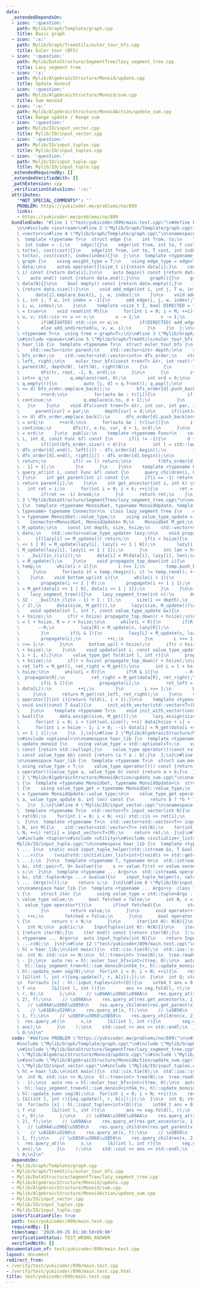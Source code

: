 ```yaml
---
data:
  _extendedDependsOn:
  - icon: ':question:'
    path: Mylib/Graph/Template/graph.cpp
    title: Basic graph
  - icon: ':x:'
    path: Mylib/Graph/TreeUtils/euler_tour_bfs.cpp
    title: Euler tour (BFS)
  - icon: ':question:'
    path: Mylib/DataStructure/SegmentTree/lazy_segment_tree.cpp
    title: Lazy segment tree
  - icon: ':x:'
    path: Mylib/AlgebraicStructure/Monoid/update.cpp
    title: Update monoid
  - icon: ':question:'
    path: Mylib/AlgebraicStructure/Monoid/sum.cpp
    title: Sum monoid
  - icon: ':x:'
    path: Mylib/AlgebraicStructure/MonoidAction/update_sum.cpp
    title: Range update / Range sum
  - icon: ':question:'
    path: Mylib/IO/input_vector.cpp
    title: Mylib/IO/input_vector.cpp
  - icon: ':question:'
    path: Mylib/IO/input_tuples.cpp
    title: Mylib/IO/input_tuples.cpp
  - icon: ':question:'
    path: Mylib/IO/input_tuple.cpp
    title: Mylib/IO/input_tuple.cpp
  _extendedRequiredBy: []
  _extendedVerifiedWith: []
  _pathExtension: cpp
  _verificationStatusIcon: ':x:'
  attributes:
    '*NOT_SPECIAL_COMMENTS*': ''
    PROBLEM: https://yukicoder.me/problems/no/899
    links:
    - https://yukicoder.me/problems/no/899
  bundledCode: "#line 1 \"test/yukicoder/899/main.test.cpp\"\n#define PROBLEM \"https://yukicoder.me/problems/no/899\"\
    \n\n#include <iostream>\n#line 2 \"Mylib/Graph/Template/graph.cpp\"\n#include\
    \ <vector>\n#line 4 \"Mylib/Graph/Template/graph.cpp\"\n\nnamespace haar_lib {\n\
    \  template <typename T>\n  struct edge {\n    int from, to;\n    T cost;\n  \
    \  int index = -1;\n    edge(){}\n    edge(int from, int to, T cost): from(from),\
    \ to(to), cost(cost){}\n    edge(int from, int to, T cost, int index): from(from),\
    \ to(to), cost(cost), index(index){}\n  };\n\n  template <typename T>\n  struct\
    \ graph {\n    using weight_type = T;\n    using edge_type = edge<T>;\n\n    std::vector<std::vector<edge<T>>>\
    \ data;\n\n    auto& operator[](size_t i){return data[i];}\n    const auto& operator[](size_t\
    \ i) const {return data[i];}\n\n    auto begin() const {return data.begin();}\n\
    \    auto end() const {return data.end();}\n\n    graph(){}\n    graph(int N):\
    \ data(N){}\n\n    bool empty() const {return data.empty();}\n    int size() const\
    \ {return data.size();}\n\n    void add_edge(int i, int j, T w, int index = -1){\n\
    \      data[i].emplace_back(i, j, w, index);\n    }\n\n    void add_undirected(int\
    \ i, int j, T w, int index = -1){\n      add_edge(i, j, w, index);\n      add_edge(j,\
    \ i, w, index);\n    }\n\n    template <size_t I, bool DIRECTED = true, bool WEIGHTED\
    \ = true>\n    void read(int M){\n      for(int i = 0; i < M; ++i){\n        int\
    \ u, v; std::cin >> u >> v;\n        u -= I;\n        v -= I;\n        T w = 1;\n\
    \        if(WEIGHTED) std::cin >> w;\n        if(DIRECTED) add_edge(u, v, w, i);\n\
    \        else add_undirected(u, v, w, i);\n      }\n    }\n  };\n\n  template\
    \ <typename T>\n  using tree = graph<T>;\n}\n#line 3 \"Mylib/Graph/TreeUtils/euler_tour_bfs.cpp\"\
    \n#include <queue>\n#line 5 \"Mylib/Graph/TreeUtils/euler_tour_bfs.cpp\"\n\nnamespace\
    \ haar_lib {\n  template <typename T>\n  struct euler_tour_bfs {\n    int N;\n\
    \    std::vector<int> parent;\n    std::vector<int> depth;\n\n    std::vector<std::vector<int>>\
    \ bfs_order;\n    std::vector<std::vector<int>> dfs_order;\n    std::vector<int>\
    \ left, right;\n\n    euler_tour_bfs(const tree<T> &tr, int root):\n      N(tr.size()),\
    \ parent(N), depth(N), left(N), right(N)\n    {\n      {\n        int ord = 0;\n\
    \        dfs(tr, root, -1, 0, ord);\n      }\n\n      {\n        std::queue<std::pair<int,\
    \ int>> q;\n        q.emplace(root, 0);\n        int ord = 0;\n\n        while(not\
    \ q.empty()){\n          auto [i, d] = q.front(); q.pop();\n\n          if((int)bfs_order.size()\
    \ <= d) bfs_order.emplace_back();\n          bfs_order[d].push_back(ord);\n  \
    \        ++ord;\n\n          for(auto &e : tr[i]){\n            if(e.to == parent[i])\
    \ continue;\n            q.emplace(e.to, d + 1);\n          }\n        }\n   \
    \   }\n    }\n\n    void dfs(const tree<T> &tr, int cur, int par, int d, int &ord){\n\
    \      parent[cur] = par;\n      depth[cur] = d;\n\n      if((int)dfs_order.size()\
    \ <= d) dfs_order.emplace_back();\n      dfs_order[d].push_back(ord);\n      left[cur]\
    \ = ord;\n      ++ord;\n\n      for(auto &e : tr[cur]){\n        if(e.to == par)\
    \ continue;\n        dfs(tr, e.to, cur, d + 1, ord);\n      }\n\n      right[cur]\
    \ = ord;\n    }\n\n  public:\n    template <typename Func>\n    void query_children(int\
    \ i, int d, const Func &f) const {\n      if(i != -1){\n        d += depth[i];\n\
    \        if((int)bfs_order.size() > d){\n          int l = std::lower_bound(dfs_order[d].begin(),\
    \ dfs_order[d].end(), left[i]) - dfs_order[d].begin();\n          int r = std::lower_bound(dfs_order[d].begin(),\
    \ dfs_order[d].end(), right[i]) - dfs_order[d].begin();\n\n          if(l >= (int)bfs_order[d].size())\
    \ return;\n          if(r == l) return;\n\n          f(bfs_order[d][l], bfs_order[d][r\
    \ - 1] + 1);\n        }\n      }\n    }\n\n    template <typename Func>\n    void\
    \ query_at(int i, const Func &f) const {\n      query_children(i, 0, f);\n   \
    \ }\n\n    int get_parent(int i) const {\n      if(i == -1) return -1;\n     \
    \ return parent[i];\n    }\n\n    int get_ancestor(int i, int k) const {\n   \
    \   int ret = i;\n      for(int i = 0; i < k; ++i){\n        ret = get_parent(ret);\n\
    \        if(ret == -1) break;\n      }\n      return ret;\n    }\n  };\n}\n#line\
    \ 3 \"Mylib/DataStructure/SegmentTree/lazy_segment_tree.cpp\"\n\nnamespace haar_lib\
    \ {\n  template <typename MonoidGet, typename MonoidUpdate, template <typename,\
    \ typename> typename Connector>\n  class lazy_segment_tree {\n    using value_type_get\
    \ = typename MonoidGet::value_type;\n    using value_type_update = typename MonoidUpdate::value_type;\n\
    \    Connector<MonoidGet, MonoidUpdate> M;\n    MonoidGet M_get;\n    MonoidUpdate\
    \ M_update;\n\n    const int depth, size, hsize;\n    std::vector<value_type_get>\
    \ data;\n    std::vector<value_type_update> lazy;\n\n    void propagate(int i){\n\
    \      if(lazy[i] == M_update()) return;\n      if(i < hsize){\n        lazy[i\
    \ << 1 | 0] = M_update(lazy[i], lazy[i << 1 | 0]);\n        lazy[i << 1 | 1] =\
    \ M_update(lazy[i], lazy[i << 1 | 1]);\n      }\n      int len = hsize >> (31\
    \ - __builtin_clz(i));\n      data[i] = M(data[i], lazy[i], len);\n      lazy[i]\
    \ = M_update();\n    }\n\n    void propagate_top_down(int i){\n      std::vector<int>\
    \ temp;\n      while(i > 1){\n        i >>= 1;\n        temp.push_back(i);\n \
    \     }\n\n      for(auto it = temp.rbegin(); it != temp.rend(); ++it) propagate(*it);\n\
    \    }\n\n    void bottom_up(int i){\n      while(i > 1){\n        i >>= 1;\n\
    \        propagate(i << 1 | 0);\n        propagate(i << 1 | 1);\n        data[i]\
    \ = M_get(data[i << 1 | 0], data[i << 1 | 1]);\n      }\n    }\n\n  public:\n\
    \    lazy_segment_tree(){}\n    lazy_segment_tree(int n):\n      depth(n > 1 ?\
    \ 32 - __builtin_clz(n - 1) + 1 : 1),\n      size(1 << depth),\n      hsize(size\
    \ / 2),\n      data(size, M_get()),\n      lazy(size, M_update())\n    {}\n\n\
    \    void update(int l, int r, const value_type_update &x){\n      propagate_top_down(l\
    \ + hsize);\n      if(r < hsize) propagate_top_down(r + hsize);\n\n      int L\
    \ = l + hsize, R = r + hsize;\n\n      while(L < R){\n        if(R & 1){\n   \
    \       --R;\n          lazy[R] = M_update(x, lazy[R]);\n          propagate(R);\n\
    \        }\n        if(L & 1){\n          lazy[L] = M_update(x, lazy[L]);\n  \
    \        propagate(L);\n          ++L;\n        }\n        L >>= 1;\n        R\
    \ >>= 1;\n      }\n\n      bottom_up(l + hsize);\n      if(r < hsize) bottom_up(r\
    \ + hsize);\n    }\n\n    void update(int i, const value_type_update &x){update(i,\
    \ i + 1, x);}\n\n    value_type_get fold(int l, int r){\n      propagate_top_down(l\
    \ + hsize);\n      if(r < hsize) propagate_top_down(r + hsize);\n\n      value_type_get\
    \ ret_left = M_get(), ret_right = M_get();\n\n      int L = l + hsize, R = r +\
    \ hsize;\n\n      while(L < R){\n        if(R & 1){\n          --R;\n        \
    \  propagate(R);\n          ret_right = M_get(data[R], ret_right);\n        }\n\
    \        if(L & 1){\n          propagate(L);\n          ret_left = M_get(ret_left,\
    \ data[L]);\n          ++L;\n        }\n        L >>= 1;\n        R >>= 1;\n \
    \     }\n\n      return M_get(ret_left, ret_right);\n    }\n\n    value_type_get\
    \ operator[](int i){return fold(i, i + 1);}\n\n    template <typename T>\n   \
    \ void init(const T &val){\n      init_with_vector(std::vector<T>(hsize, val));\n\
    \    }\n\n    template <typename T>\n    void init_with_vector(const std::vector<T>\
    \ &val){\n      data.assign(size, M_get());\n      lazy.assign(size, M_update());\n\
    \      for(int i = 0; i < (int)val.size(); ++i) data[hsize + i] = (value_type_get)val[i];\n\
    \      for(int i = hsize - 1; i > 0; --i) data[i] = M_get(data[i << 1 | 0], data[i\
    \ << 1 | 1]);\n    }\n  };\n}\n#line 2 \"Mylib/AlgebraicStructure/Monoid/update.cpp\"\
    \n#include <optional>\n\nnamespace haar_lib {\n  template <typename T>\n  struct\
    \ update_monoid {\n    using value_type = std::optional<T>;\n    value_type operator()()\
    \ const {return std::nullopt;}\n    value_type operator()(const value_type &a,\
    \ const value_type &b) const {return (a ? a : b);}\n  };\n}\n#line 2 \"Mylib/AlgebraicStructure/Monoid/sum.cpp\"\
    \n\nnamespace haar_lib {\n  template <typename T>\n  struct sum_monoid {\n   \
    \ using value_type = T;\n    value_type operator()() const {return 0;}\n    value_type\
    \ operator()(value_type a, value_type b) const {return a + b;}\n  };\n}\n#line\
    \ 2 \"Mylib/AlgebraicStructure/MonoidAction/update_sum.cpp\"\n\nnamespace haar_lib\
    \ {\n  template <typename MonoidGet, typename MonoidUpdate>\n  struct update_sum\
    \ {\n    using value_type_get = typename MonoidGet::value_type;\n    using value_type_update\
    \ = typename MonoidUpdate::value_type;\n\n    value_type_get operator()(value_type_get\
    \ a, value_type_update b, int len) const {\n      return b ? *b * len : a;\n \
    \   }\n  };\n}\n#line 4 \"Mylib/IO/input_vector.cpp\"\n\nnamespace haar_lib {\n\
    \  template <typename T>\n  std::vector<T> input_vector(int N){\n    std::vector<T>\
    \ ret(N);\n    for(int i = 0; i < N; ++i) std::cin >> ret[i];\n    return ret;\n\
    \  }\n\n  template <typename T>\n  std::vector<std::vector<T>> input_vector(int\
    \ N, int M){\n    std::vector<std::vector<T>> ret(N);\n    for(int i = 0; i <\
    \ N; ++i) ret[i] = input_vector<T>(M);\n    return ret;\n  }\n}\n#line 4 \"Mylib/IO/input_tuples.cpp\"\
    \n#include <tuple>\n#include <utility>\n#include <initializer_list>\n#line 6 \"\
    Mylib/IO/input_tuple.cpp\"\n\nnamespace haar_lib {\n  template <typename T, size_t\
    \ ... I>\n  static void input_tuple_helper(std::istream &s, T &val, std::index_sequence<I\
    \ ...>){\n    (void)std::initializer_list<int>{(void(s >> std::get<I>(val)), 0)\
    \ ...};\n  }\n\n  template <typename T, typename U>\n  std::istream& operator>>(std::istream\
    \ &s, std::pair<T, U> &value){\n    s >> value.first >> value.second;\n    return\
    \ s;\n  }\n\n  template <typename ... Args>\n  std::istream& operator>>(std::istream\
    \ &s, std::tuple<Args ...> &value){\n    input_tuple_helper(s, value, std::make_index_sequence<sizeof\
    \ ... (Args)>());\n    return s;\n  }\n}\n#line 8 \"Mylib/IO/input_tuples.cpp\"\
    \n\nnamespace haar_lib {\n  template <typename ... Args>\n  class InputTuples\
    \ {\n    struct iter {\n      using value_type = std::tuple<Args ...>;\n     \
    \ value_type value;\n      bool fetched = false;\n      int N, c = 0;\n\n    \
    \  value_type operator*(){\n        if(not fetched){\n          std::cin >> value;\n\
    \        }\n        return value;\n      }\n\n      void operator++(){\n     \
    \   ++c;\n        fetched = false;\n      }\n\n      bool operator!=(iter &) const\
    \ {\n        return c < N;\n      }\n\n      iter(int N): N(N){}\n    };\n\n \
    \   int N;\n\n  public:\n    InputTuples(int N): N(N){}\n\n    iter begin() const\
    \ {return iter(N);}\n    iter end() const {return iter(N);}\n  };\n\n  template\
    \ <typename ... Args>\n  auto input_tuples(int N){\n    return InputTuples<Args\
    \ ...>(N);\n  }\n}\n#line 12 \"test/yukicoder/899/main.test.cpp\"\n\nnamespace\
    \ hl = haar_lib;\n\nint main(){\n  std::cin.tie(0);\n  std::ios::sync_with_stdio(false);\n\
    \n  int N; std::cin >> N;\n\n  hl::tree<int> tree(N);\n  tree.read<0, false, false>(N\
    \ - 1);\n\n  auto res = hl::euler_tour_bfs<int>(tree, 0);\n\n  auto A = hl::input_vector<int64_t>(N);\n\
    \  hl::lazy_segment_tree<hl::sum_monoid<int64_t>, hl::update_monoid<int64_t>,\
    \ hl::update_sum> seg(N);\n\n  for(int i = 0; i < N; ++i){\n    res.query_at(i,\
    \ [&](int l, int r){seg.update(l, r, A[i]);});\n  }\n\n  int Q; std::cin >> Q;\n\
    \n  for(auto [x] : hl::input_tuples<int>(Q)){\n    int64_t ans = 0;\n\n    auto\
    \ f =\n      [&](int l, int r){\n        ans += seg.fold(l, r);\n        seg.update(l,\
    \ r, 0);\n      };\n\n    // \u89AA\u306E\u89AA\n    res.query_at(res.get_ancestor(x,\
    \ 2), f);\n\n    // \u89AA\n    res.query_at(res.get_ancestor(x, 1), f);\n\n \
    \   // \u89AA\u306E\u5B50\n    res.query_children(res.get_parent(x), 1, f);\n\n\
    \    // \u81EA\u5206\n    res.query_at(x, f);\n\n    // \u5B50\n    res.query_children(x,\
    \ 1, f);\n\n    // \u5B50\u306E\u5B50\n    res.query_children(x, 2, f);\n\n  \
    \  res.query_at(\n      x,\n      [&](int l, int r){\n        seg.update(l, r,\
    \ ans);\n      }\n    );\n\n    std::cout << ans << std::endl;\n  }\n\n  return\
    \ 0;\n}\n"
  code: "#define PROBLEM \"https://yukicoder.me/problems/no/899\"\n\n#include <iostream>\n\
    #include \"Mylib/Graph/Template/graph.cpp\"\n#include \"Mylib/Graph/TreeUtils/euler_tour_bfs.cpp\"\
    \n#include \"Mylib/DataStructure/SegmentTree/lazy_segment_tree.cpp\"\n#include\
    \ \"Mylib/AlgebraicStructure/Monoid/update.cpp\"\n#include \"Mylib/AlgebraicStructure/Monoid/sum.cpp\"\
    \n#include \"Mylib/AlgebraicStructure/MonoidAction/update_sum.cpp\"\n#include\
    \ \"Mylib/IO/input_vector.cpp\"\n#include \"Mylib/IO/input_tuples.cpp\"\n\nnamespace\
    \ hl = haar_lib;\n\nint main(){\n  std::cin.tie(0);\n  std::ios::sync_with_stdio(false);\n\
    \n  int N; std::cin >> N;\n\n  hl::tree<int> tree(N);\n  tree.read<0, false, false>(N\
    \ - 1);\n\n  auto res = hl::euler_tour_bfs<int>(tree, 0);\n\n  auto A = hl::input_vector<int64_t>(N);\n\
    \  hl::lazy_segment_tree<hl::sum_monoid<int64_t>, hl::update_monoid<int64_t>,\
    \ hl::update_sum> seg(N);\n\n  for(int i = 0; i < N; ++i){\n    res.query_at(i,\
    \ [&](int l, int r){seg.update(l, r, A[i]);});\n  }\n\n  int Q; std::cin >> Q;\n\
    \n  for(auto [x] : hl::input_tuples<int>(Q)){\n    int64_t ans = 0;\n\n    auto\
    \ f =\n      [&](int l, int r){\n        ans += seg.fold(l, r);\n        seg.update(l,\
    \ r, 0);\n      };\n\n    // \u89AA\u306E\u89AA\n    res.query_at(res.get_ancestor(x,\
    \ 2), f);\n\n    // \u89AA\n    res.query_at(res.get_ancestor(x, 1), f);\n\n \
    \   // \u89AA\u306E\u5B50\n    res.query_children(res.get_parent(x), 1, f);\n\n\
    \    // \u81EA\u5206\n    res.query_at(x, f);\n\n    // \u5B50\n    res.query_children(x,\
    \ 1, f);\n\n    // \u5B50\u306E\u5B50\n    res.query_children(x, 2, f);\n\n  \
    \  res.query_at(\n      x,\n      [&](int l, int r){\n        seg.update(l, r,\
    \ ans);\n      }\n    );\n\n    std::cout << ans << std::endl;\n  }\n\n  return\
    \ 0;\n}\n"
  dependsOn:
  - Mylib/Graph/Template/graph.cpp
  - Mylib/Graph/TreeUtils/euler_tour_bfs.cpp
  - Mylib/DataStructure/SegmentTree/lazy_segment_tree.cpp
  - Mylib/AlgebraicStructure/Monoid/update.cpp
  - Mylib/AlgebraicStructure/Monoid/sum.cpp
  - Mylib/AlgebraicStructure/MonoidAction/update_sum.cpp
  - Mylib/IO/input_vector.cpp
  - Mylib/IO/input_tuples.cpp
  - Mylib/IO/input_tuple.cpp
  isVerificationFile: true
  path: test/yukicoder/899/main.test.cpp
  requiredBy: []
  timestamp: '2020-09-25 01:38:58+09:00'
  verificationStatus: TEST_WRONG_ANSWER
  verifiedWith: []
documentation_of: test/yukicoder/899/main.test.cpp
layout: document
redirect_from:
- /verify/test/yukicoder/899/main.test.cpp
- /verify/test/yukicoder/899/main.test.cpp.html
title: test/yukicoder/899/main.test.cpp
---
```

